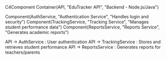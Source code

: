 C4Component
  Container(API, "EduTracker API", "Backend - Node.js/Java")

  Component(AuthService, "Authentication Service", "Handles login and security")
  Component(TrackingService, "Tracking Service", "Manages student performance data")
  Component(ReportsService, "Reports Service", "Generates academic reports")

  API -> AuthService : User authentication
  API -> TrackingService : Stores and retrieves student performance
  API -> ReportsService : Generates reports for teachers/parents
